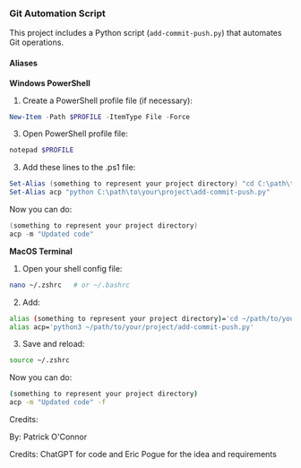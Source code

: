 ### Git Automation Script

This project includes a Python script (`add-commit-push.py`) that automates Git operations.

#### Aliases

**Windows PowerShell**

1. Create a PowerShell profile file (if necessary):
```powershell
New-Item -Path $PROFILE -ItemType File -Force
```
3. Open PowerShell profile file:
```powershell
notepad $PROFILE
```
3. Add these lines to the .ps1 file:
```powershell
Set-Alias (something to represent your project directory) "cd C:\path\to\your\project"
Set-Alias acp "python C:\path\to\your\project\add-commit-push.py"
```
Now you can do:
```powershell
(something to represent your project directory)
acp -m "Updated code"
```
**MacOS Terminal**

1. Open your shell config file:
```bash
nano ~/.zshrc   # or ~/.bashrc
```
2. Add:
```bash
alias (something to represent your project directory)='cd ~/path/to/your/project'
alias acp='python3 ~/path/to/your/project/add-commit-push.py'
```
3. Save and reload:
```bash
source ~/.zshrc
```
Now you can do:
```bash
(something to represent your project directory)
acp -m "Updated code" -f
```
Credits:

By: Patrick O'Connor

Credits: ChatGPT for code and Eric Pogue for the idea and requirements
